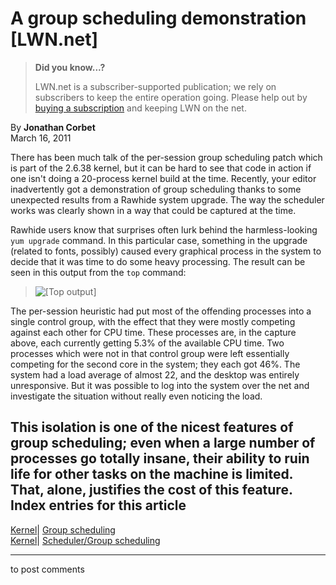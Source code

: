 # A group scheduling demonstration [LWN.net]

> **Did you know...?**
> 
> LWN.net is a subscriber-supported publication; we rely on subscribers to keep the entire operation going. Please help out by [buying a subscription](/Promo/nst-nag4/subscribe) and keeping LWN on the net. 

By **Jonathan Corbet**  
March 16, 2011 

There has been much talk of the per-session group scheduling patch which is part of the 2.6.38 kernel, but it can be hard to see that code in action if one isn't doing a 20-process kernel build at the time. Recently, your editor inadvertently got a demonstration of group scheduling thanks to some unexpected results from a Rawhide system upgrade. The way the scheduler works was clearly shown in a way that could be captured at the time. 

Rawhide users know that surprises often lurk behind the harmless-looking `yum upgrade` command. In this particular case, something in the upgrade (related to fonts, possibly) caused every graphical process in the system to decide that it was time to do some heavy processing. The result can be seen in this output from the `top` command: 

> ![\[Top output\]](https://static.lwn.net/images/2011/group-sched-top.png)

The per-session heuristic had put most of the offending processes into a single control group, with the effect that they were mostly competing against each other for CPU time. These processes are, in the capture above, each currently getting 5.3% of the available CPU time. Two processes which were not in that control group were left essentially competing for the second core in the system; they each got 46%. The system had a load average of almost 22, and the desktop was entirely unresponsive. But it was possible to log into the system over the net and investigate the situation without really even noticing the load. 

This isolation is one of the nicest features of group scheduling; even when a large number of processes go totally insane, their ability to ruin life for other tasks on the machine is limited. That, alone, justifies the cost of this feature.  
Index entries for this article  
---  
[Kernel](/Kernel/Index)| [Group scheduling](/Kernel/Index#Group_scheduling)  
[Kernel](/Kernel/Index)| [Scheduler/Group scheduling](/Kernel/Index#Scheduler-Group_scheduling)  
  


* * *

to post comments 
